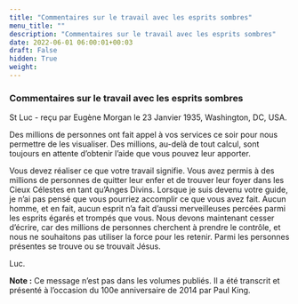 ```yaml
---
title: "Commentaires sur le travail avec les esprits sombres"
menu_title: ""
description: "Commentaires sur le travail avec les esprits sombres"
date: 2022-06-01 06:00:01+00:03
draft: False
hidden: True
weight:
---
```

### Commentaires sur le travail avec les esprits sombres

St Luc - reçu par Eugène Morgan le 23 Janvier 1935, Washington, DC, USA.

Des millions de personnes ont fait appel à vos services ce soir pour nous permettre de les visualiser. Des millions, au-delà de tout calcul, sont toujours en attente d’obtenir l’aide que vous pouvez leur apporter.

Vous devez réaliser ce que votre travail signifie. Vous avez permis à des millions de personnes de quitter leur enfer et de trouver leur foyer dans les Cieux Célestes en tant qu’Anges Divins. Lorsque je suis devenu votre guide, je n’ai pas pensé que vous pourriez accomplir ce que vous avez fait. Aucun homme, et en fait, aucun esprit n’a fait d’aussi merveilleuses percées parmi les esprits égarés et trompés que vous. Nous devons maintenant cesser d’écrire, car des millions de personnes cherchent à prendre le contrôle, et nous ne souhaitons pas utiliser la force pour les retenir. Parmi les personnes présentes se trouve ou se trouvait Jésus.

Luc.

**Note :** Ce message n’est pas dans les volumes publiés. Il a été transcrit et présenté à l’occasion du 100e anniversaire de 2014 par Paul King.
